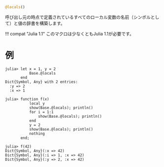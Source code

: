 ```julia
@locals()
```

呼び出し元の時点で定義されているすべてのローカル変数の名前（シンボルとして）と値の辞書を構築します。

!!! compat "Julia 1.1"
    このマクロは少なくともJulia 1.1が必要です。


# 例

```jldoctest
julia> let x = 1, y = 2
           Base.@locals
       end
Dict{Symbol, Any} with 2 entries:
  :y => 2
  :x => 1

julia> function f(x)
           local y
           show(Base.@locals); println()
           for i = 1:1
               show(Base.@locals); println()
           end
           y = 2
           show(Base.@locals); println()
           nothing
       end;

julia> f(42)
Dict{Symbol, Any}(:x => 42)
Dict{Symbol, Any}(:i => 1, :x => 42)
Dict{Symbol, Any}(:y => 2, :x => 42)
```
